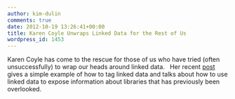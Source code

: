 ```yaml
---
author: kim-dulin
comments: true
date: 2012-10-19 13:26:41+00:00
title: Karen Coyle Unwraps Linked Data for the Rest of Us
wordpress_id: 1453
---
```


Karen Coyle has come to the rescue for those of us who have tried (often unsuccessfully) to wrap our heads around linked data.   Her recent [post](http://kcoyle.blogspot.com/2012/10/is-linked-data-answer.html) gives a simple example of how to tag linked data and talks about how to use linked data to expose information about libraries that has previously been overlooked.

